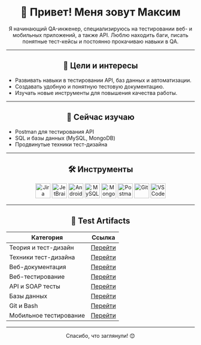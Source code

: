 <h1 align="center">👋 Привет! Меня зовут Максим</h1>

<p align="center">
Я начинающий QA-инженер, специализируюсь на тестировании веб- и мобильных приложений, а также API. Люблю находить баги, писать понятные тест-кейсы и постоянно прокачиваю навыки в QA.
</p>

---

<h2 align="center">🎯 Цели и интересы</h2>

<ul>
  <li>Развивать навыки в тестировании API, баз данных и автоматизации.</li>
  <li>Создавать удобную и понятную тестовую документацию.</li>
  <li>Изучать новые инструменты для повышения качества работы.</li>
</ul>

---

<h2 align="center">🚀 Сейчас изучаю</h2>

<ul>
  <li>Postman для тестирования API</li>
  <li>SQL и базы данных (MySQL, MongoDB)</li>
  <li>Продвинутые техники тест-дизайна</li>
</ul>

---

<h2 align="center">🛠 Инструменты</h2>

<p align="center">
  <img src="https://cdn.jsdelivr.net/gh/simple-icons/simple-icons/icons/jira.svg" alt="Jira" width="40" height="40"/>
  <img src="https://cdn.jsdelivr.net/gh/devicons/devicon/icons/jetbrains/jetbrains-original.svg" alt="JetBrains" width="40" height="40"/>
  <img src="https://cdn.jsdelivr.net/gh/devicons/devicon/icons/android/android-original.svg" alt="Android" width="40" height="40"/>
  <img src="https://cdn.jsdelivr.net/gh/devicons/devicon/icons/mysql/mysql-original.svg" alt="MySQL" width="40" height="40"/>
  <img src="https://cdn.jsdelivr.net/gh/devicons/devicon/icons/mongodb/mongodb-original.svg" alt="MongoDB" width="40" height="40"/>
  <img src="https://cdn.jsdelivr.net/gh/devicons/devicon/icons/postman/postman-original.svg" alt="Postman" width="40" height="40"/>
  <img src="https://cdn.jsdelivr.net/gh/devicons/devicon/icons/git/git-original.svg" alt="Git" width="40" height="40"/>
  <img src="https://cdn.jsdelivr.net/gh/devicons/devicon/icons/vscode/vscode-original.svg" alt="VS Code" width="40" height="40"/>
</p>

---

<h2 align="center">📁 Test Artifacts</h2>

<p align="center">
  
| Категория             | Ссылка                      |
| --------------------- | --------------------------- |
| Теория и тест-дизайн  | [Перейти](https://github.com/MaximKuznetcov/theory) |
| Техники тест-дизайна  | [Перейти](https://github.com/MaximKuznetcov/design) |
| Веб-документация      | [Перейти](https://github.com/MaximKuznetcov/docs)   |
| Веб-тестирование      | [Перейти](https://github.com/MaximKuznetcov/Web)    |
| API и SOAP тесты      | [Перейти](https://github.com/MaximKuznetcov/api)    |
| Базы данных           | [Перейти](https://github.com/MaximKuznetcov/database) |
| Git и Bash            | [Перейти](https://github.com/MaximKuznetcov/git_bash) |
| Мобильное тестирование| [Перейти](https://github.com/MaximKuznetcov/mobile-) |
  
</p>

---

<p align="center">Спасибо, что заглянули! 😊</p>